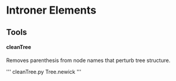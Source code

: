# Introner Elements


## Tools

#### cleanTree

Removes parenthesis from node names that perturb tree structure.

'''
cleanTree.py Tree.newick
'''
